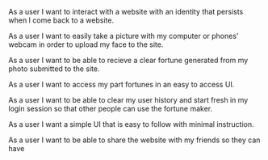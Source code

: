 As a user I want to interact with a website with an identity that persists when I come back to a website.

As a user I want to easily take a picture with my computer or phones' webcam in order to upload my face to the site. 

As a user I want to be able to recieve a clear fortune generated from my photo submitted to the site. 

As a user I want to access my part fortunes in an easy to access UI.

As a user I want to be able to clear my user history and start fresh in my login session so that other people can use the fortune maker. 

As a user I want a simple UI that is easy to follow with minimal instruction. 

As a user I want to be able to share the website with my friends so they can have 